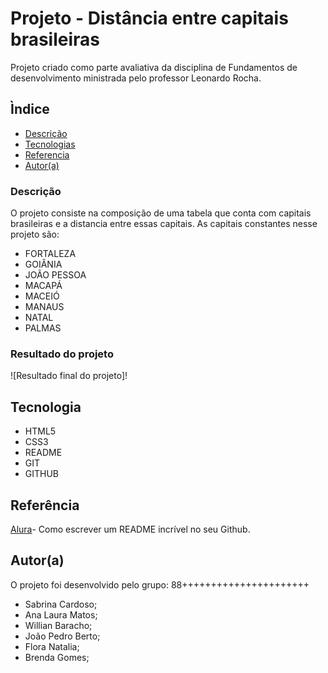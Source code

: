 # Projeto - Distância entre capitais brasileiras

Projeto criado como parte avaliativa da disciplina de Fundamentos de desenvolvimento ministrada pelo professor Leonardo Rocha.
## Ìndice

* [Descrição](#descrição)
* [Tecnologias](#tecnologia)
* [Referencia](#referência)
* [Autor(a)](#autora)

### Descrição
O projeto consiste na composição de uma tabela que conta com capitais brasileiras e a distancia entre essas 
capitais. As capitais constantes nesse projeto são:

* FORTALEZA
* GOIÂNIA
* JOÃO PESSOA
* MACAPÁ
* MACEIÓ
* MANAUS
* NATAL
* PALMAS
### Resultado do projeto
![Resultado final do projeto]!

## Tecnologia
* HTML5
* CSS3
* README
* GIT
* GITHUB

## Referência
[Alura](https://www.alura.com.br/artigos/escrever-bom-readme)-
Como escrever um README incrível no seu Github.

## Autor(a)
O projeto foi desenvolvido pelo grupo:
88++++++++++++++++++++++
* Sabrina Cardoso;
* Ana Laura Matos;
* Willian Baracho;
* João Pedro Berto;
* Flora Natalia;
* Brenda Gomes;



